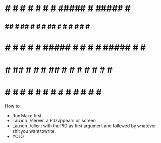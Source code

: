 
                                                
#   # #   # #   # #   # #####   #   ##### #   # 
## ## #  ## #   # #  ##   #    # #   #  # #  #  
# # # # # # ##### # # #   #   #####  #  # ###   
#   # ##  # #   # ##  #   #   #   #  #  # #  #  
#   # #   # #   # #   #   #   #   # #   # #   # 


How to :
- Run Make first
- Launch ./server, a PID appears on screen
- Launch ./client with the PID as first argument and followed by whatever shit you want towrite.
- YOLO 
